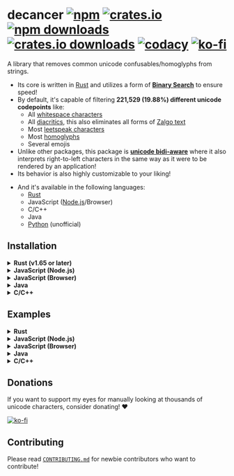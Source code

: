 # decancer [![npm][npm-image]][npm-url] [![crates.io][crates-io-image]][crates-io-url] [![npm downloads][npm-downloads-image]][npm-url] [![crates.io downloads][crates-io-downloads-image]][crates-io-url] [![codacy][codacy-image]][codacy-url] [![ko-fi][ko-fi-brief-image]][ko-fi-url]

[crates-io-image]: https://img.shields.io/crates/v/decancer?style=flat-square
[crates-io-downloads-image]: https://img.shields.io/crates/d/decancer?style=flat-square
[crates-io-url]: https://crates.io/crates/decancer
[npm-image]: https://img.shields.io/npm/v/decancer.svg?style=flat-square
[npm-url]: https://npmjs.org/package/decancer
[npm-downloads-image]: https://img.shields.io/npm/dt/decancer.svg?style=flat-square
[codacy-image]: https://app.codacy.com/project/badge/Grade/d740b1aa867d42f2b37eb992ad73784a
[codacy-url]: https://app.codacy.com/gh/null8626/decancer/dashboard
[ko-fi-brief-image]: https://img.shields.io/badge/donations-ko--fi-red?color=ff5e5b&style=flat-square
[ko-fi-image]: https://ko-fi.com/img/githubbutton_sm.svg
[ko-fi-url]: https://ko-fi.com/null8626

A library that removes common unicode confusables/homoglyphs from strings.

- Its core is written in [Rust](https://www.rust-lang.org) and utilizes a form of [**Binary Search**](https://en.wikipedia.org/wiki/Binary_search_algorithm) to ensure speed!
- By default, it's capable of filtering **221,529 (19.88%) different unicode codepoints** like:
  - All [whitespace characters](https://en.wikipedia.org/wiki/Whitespace_character)
  - All [diacritics](https://en.wikipedia.org/wiki/Diacritic), this also eliminates all forms of [Zalgo text](https://en.wikipedia.org/wiki/Zalgo_text)
  - Most [leetspeak characters](https://en.wikipedia.org/wiki/Leet)
  - Most [homoglyphs](https://en.wikipedia.org/wiki/Homoglyph)
  - Several emojis
- Unlike other packages, this package is **[unicode bidi-aware](https://en.wikipedia.org/wiki/Bidirectional_text)** where it also interprets right-to-left characters in the same way as it were to be rendered by an application!
- Its behavior is also highly customizable to your liking!
<!---[ begin DECANCER_GLOBAL ]--->
- And it's available in the following languages:
  - [Rust](https://crates.io/crates/decancer)
  - JavaScript ([Node.js](https://www.npmjs.com/package/decancer)/Browser)
  - C/C++
  - Java
  - [Python](https://pypi.org/project/decancer-py) (unofficial)
<!---[ end ]--->

## Installation

<!---[ begin DECANCER_GLOBAL ]--->
<details>
<summary><b>Rust (v1.65 or later)</b></summary>
<!---[ end, begin DECANCER_RUST ]--->

In your `Cargo.toml`:

```toml
decancer = "3.2.2"
```

<!---[ end, begin DECANCER_GLOBAL ]--->
</details>
<details>
<summary><b>JavaScript (Node.js)</b></summary>
<!---[ end, begin DECANCER_JS ]--->

In your shell:

```sh
npm install decancer
```

In your code (CommonJS):

```js
const decancer = require('decancer')
```

In your code (ESM):

```js
import decancer from 'decancer'
```

<!---[ end, begin DECANCER_GLOBAL ]--->
</details>
<details>
<summary><b>JavaScript (Browser)</b></summary>

In your code:

```html
<script type="module">
  import init from 'https://cdn.jsdelivr.net/gh/null8626/decancer@v3.2.2/bindings/wasm/bin/decancer.min.js'

  const decancer = await init()
</script>
```

</details>
<details>
<summary><b>Java</b></summary>

### As a dependency

In your `build.gradle`:

```gradle
repositories {
  mavenCentral()
  maven { url 'https://jitpack.io' }
}

dependencies {
  implementation 'io.github.null8626:decancer:3.2.2'
}
```

In your `pom.xml`:

```xml
<repositories>
  <repository>
  <id>central</id>
  <url>https://repo.maven.apache.org/maven2</url>
  </repository>
  <repository>
  <id>jitpack.io</id>
  <url>https://jitpack.io</url>
  </repository>
</repositories>

<dependencies>
  <dependency>
  <groupId>io.github.null8626</groupId>
  <artifactId>decancer</artifactId>
  <version>3.2.2</version>
  </dependency>
</dependencies>
```

### Building from source

Windows:

```bat
git clone https://github.com/null8626/decancer.git --depth 1
cd .\decancer\bindings\java
powershell -NoLogo -NoProfile -NonInteractive -Command "Expand-Archive -Path .\bin\bindings.zip -DestinationPath .\bin -Force"
gradle build --warning-mode all
```

macOS/Linux:

```sh
git clone https://github.com/null8626/decancer.git --depth 1
cd ./decancer/bindings/java
unzip ./bin/bindings.zip -d ./bin
chmod +x ./gradlew
./gradlew build --warning-mode all
```

Tip: You can shrink the size of the resulting jar file by removing binaries in the `bin` directory for the platforms you don't want to support.

</details>
<details>
<summary><b>C/C++</b></summary>

### Download

- [Header file](https://raw.githubusercontent.com/null8626/decancer/v3.2.2/bindings/native/decancer.h)
- [Download for ARM64 macOS (11.0+, Big Sur+)](https://github.com/null8626/decancer/releases/download/v3.2.2/decancer-aarch64-apple-darwin.zip)
- [Download for ARM64 iOS](https://github.com/null8626/decancer/releases/download/v3.2.2/decancer-aarch64-apple-ios.zip)
- [Download for Apple iOS Simulator on ARM6](https://github.com/null8626/decancer/releases/download/v3.2.2/decancer-aarch64-apple-ios-sim.zip)
- [Download for ARM64 Android](https://github.com/null8626/decancer/releases/download/v3.2.2/decancer-aarch64-linux-android.zip)
- [Download for ARM64 Windows MSVC](https://github.com/null8626/decancer/releases/download/v3.2.2/decancer-aarch64-pc-windows-msvc.zip)
- [Download for ARM64 Linux (kernel 4.1, glibc 2.17+)](https://github.com/null8626/decancer/releases/download/v3.2.2/decancer-aarch64-unknown-linux-gnu.zip)
- [Download for ARM64 Linux with MUSL](https://github.com/null8626/decancer/releases/download/v3.2.2/decancer-aarch64-unknown-linux-musl.zip)
- [Download for ARMv6 Linux (kernel 3.2, glibc 2.17)](https://github.com/null8626/decancer/releases/download/v3.2.2/decancer-arm-unknown-linux-gnueabi.zip)
- [Download for ARMv5TE Linux (kernel 4.4, glibc 2.23)](https://github.com/null8626/decancer/releases/download/v3.2.2/decancer-armv5te-unknown-linux-gnueabi.zip)
- [Download for ARMv7-A Android](https://github.com/null8626/decancer/releases/download/v3.2.2/decancer-armv7-linux-androideabi.zip)
- [Download for ARMv7-A Linux (kernel 4.15, glibc 2.27)](https://github.com/null8626/decancer/releases/download/v3.2.2/decancer-armv7-unknown-linux-gnueabi.zip)
- [Download for ARMv7-A Linux, hardfloat (kernel 3.2, glibc 2.17)](https://github.com/null8626/decancer/releases/download/v3.2.2/decancer-armv7-unknown-linux-gnueabihf.zip)
- [Download for 32-bit Linux w/o SSE (kernel 3.2, glibc 2.17)](https://github.com/null8626/decancer/releases/download/v3.2.2/decancer-i586-unknown-linux-gnu.zip)
- [Download for 32-bit MSVC (Windows 7+)](https://github.com/null8626/decancer/releases/download/v3.2.2/decancer-i686-pc-windows-msvc.zip)
- [Download for 32-bit FreeBSD](https://github.com/null8626/decancer/releases/download/v3.2.2/decancer-i686-unknown-freebsd.zip)
- [Download for 32-bit Linux (kernel 3.2+, glibc 2.17+)](https://github.com/null8626/decancer/releases/download/v3.2.2/decancer-i686-unknown-linux-gnu.zip)
- [Download for PPC64LE Linux (kernel 3.10, glibc 2.17)](https://github.com/null8626/decancer/releases/download/v3.2.2/decancer-powerpc64le-unknown-linux-gnu.zip)
- [Download for RISC-V Linux (kernel 4.20, glibc 2.29)](https://github.com/null8626/decancer/releases/download/v3.2.2/decancer-riscv64gc-unknown-linux-gnu.zip)
- [Download for S390x Linux (kernel 3.2, glibc 2.17)](https://github.com/null8626/decancer/releases/download/v3.2.2/decancer-s390x-unknown-linux-gnu.zip)
- [Download for SPARC Solaris 11, illumos](https://github.com/null8626/decancer/releases/download/v3.2.2/decancer-sparcv9-sun-solaris.zip)
- [Download for Thumb2-mode ARMv7-A Linux with NEON (kernel 4.4, glibc 2.23)](https://github.com/null8626/decancer/releases/download/v3.2.2/decancer-thumbv7neon-unknown-linux-gnueabihf.zip)
- [Download for 64-bit macOS (10.12+, Sierra+)](https://github.com/null8626/decancer/releases/download/v3.2.2/decancer-x86_64-apple-darwin.zip)
- [Download for 64-bit iOS](https://github.com/null8626/decancer/releases/download/v3.2.2/decancer-x86_64-apple-ios.zip)
- [Download for 64-bit MSVC (Windows 7+)](https://github.com/null8626/decancer/releases/download/v3.2.2/decancer-x86_64-pc-windows-msvc.zip)
- [Download for 64-bit FreeBSD](https://github.com/null8626/decancer/releases/download/v3.2.2/decancer-x86_64-unknown-freebsd.zip)
- [Download for 64-bit illumos](https://github.com/null8626/decancer/releases/download/v3.2.2/decancer-x86_64-unknown-illumos.zip)
- [Download for 64-bit Linux (kernel 3.2+, glibc 2.17+)](https://github.com/null8626/decancer/releases/download/v3.2.2/decancer-x86_64-unknown-linux-gnu.zip)
- [Download for 64-bit Linux with MUSL](https://github.com/null8626/decancer/releases/download/v3.2.2/decancer-x86_64-unknown-linux-musl.zip)

### Building from source

Building from source requires [Rust v1.65 or later](https://rustup.rs/).

```sh
git clone https://github.com/null8626/decancer.git --depth 1
cd decancer/bindings/native
cargo build --release
```

And the binary files should be generated in the `target/release` directory.

<!---[ end, begin DECANCER_GLOBAL ]--->
</details>
<!---[ end ]--->

## Examples

<!---[ begin DECANCER_GLOBAL ]--->
<details>
<summary><b>Rust</b></summary>
<!---[ end, begin DECANCER_RUST ]--->

For more information, please read the [documentation](https://docs.rs/decancer).

```rust
let mut cured = decancer::cure!(r"vＥⓡ𝔂 𝔽𝕌Ňℕｙ ţ乇𝕏𝓣 wWiIiIIttHh l133t5p3/-\|<").unwrap();

assert_eq!(cured, "very funny text with leetspeak");

// WARNING: it's NOT recommended to coerce this output to a Rust string
//          and process it manually from there, as decancer has its own
//          custom comparison measures, including leetspeak matching!
assert_ne!(cured.as_str(), "very funny text with leetspeak");

assert!(cured.contains("funny"));

cured.censor("funny", '*');
assert_eq!(cured, "very ***** text with leetspeak");

cured.censor_multiple(["very", "text"], '-');
assert_eq!(cured, "---- ***** ---- with leetspeak");
```

<!---[ end, begin DECANCER_GLOBAL ]--->
</details>
<details>
<summary><b>JavaScript (Node.js)</b></summary>
<!---[ end, begin DECANCER_JS ]--->

```js
const assert = require('assert')
const cured = decancer('vＥⓡ𝔂 𝔽𝕌Ňℕｙ ţ乇𝕏𝓣 wWiIiIIttHh l133t5p3/-\\|<')

assert(cured.equals('very funny text with leetspeak'))

// WARNING: it's NOT recommended to coerce this output to a JavaScript string
//          and process it manually from there, as decancer has its own
//          custom comparison measures, including leetspeak matching!
assert(cured.toString() !== 'very funny text with leetspeak')
console.log(cured.toString())
// => very funny text wwiiiiitthh l133t5p3/-\|<

assert(cured.contains('funny'))

cured.censor('funny', '*')
console.log(cured.toString())
// => very ***** text wwiiiiitthh l133t5p3/-\|<

cured.censorMultiple(['very', 'text'], '-')
console.log(cured.toString())
// => ---- ***** ---- wwiiiiitthh l133t5p3/-\|<
```

<!---[ end, begin DECANCER_GLOBAL ]--->
</details>
<details>
<summary><b>JavaScript (Browser)</b></summary>

```html
<!DOCTYPE html>
<html lang="en">
  <head>
    <meta charset="utf-8" />
    <title>Decancerer!!! (tm)</title>
    <style>
      textarea {
        font-size: 30px;
      }
    
      #cure {
        font-size: 20px;
        padding: 5px 30px;
      }
    </style>
  </head>
  <body>
    <h3>Input cancerous text here:</h3>
    <textarea rows="10" cols="30"></textarea>
    <br />
    <button id="cure" onclick="cure()">cure!</button>
    <script type="module">
      import init from 'https://cdn.jsdelivr.net/gh/null8626/decancer@v3.2.2/bindings/wasm/bin/decancer.min.js'
    
      const decancer = await init()
    
      window.cure = function () {
        const textarea = document.querySelector('textarea')
        
        if (!textarea.value.length) {
          return alert("There's no text!!!")
        }
        
        textarea.value = decancer(textarea.value).toString()
      }
    </script>
  </body>
</html>
```

[See this in action here.](https://null8626.github.io/decancer)

</details>
<details>
<summary><b>Java</b></summary>

For more information, please read the [documentation](https://javadoc.io/doc/io.github.null8626/decancer).

```java
import io.github.null8626.decancer.CuredString;

public class Program {
  public static void main(String[] args) {
    CuredString cured = new CuredString("vＥⓡ𝔂 𝔽𝕌Ňℕｙ ţ乇𝕏𝓣 wWiIiIIttHh l133t5p3/-\\|<");
    
    assert cured.equals("very funny text with leetspeak");
    
    // WARNING: it's NOT recommended to coerce this output to a Java String
    //          and process it manually from there, as decancer has its own
    //          custom comparison measures, including leetspeak matching!
    assert !cured.toString().equals("very funny text with leetspeak");
    System.out.println(cured.toString());
    // => very funny text wwiiiiitthh l133t5p3/-\|<
    
    assert cured.contains("funny");
    
    cured.censor("funny", '*');
    System.out.println(cured.toString());
    // => very ***** text wwiiiiitthh l133t5p3/-\|<
    
    String[] keywords = { "very", "text" };
    cured.censorMultiple(keywords, '-');
    System.out.println(cured.toString());
    // => ---- ***** ---- wwiiiiitthh l133t5p3/-\|<
    
    cured.destroy();
  }
}
```

</details>
<details>
<summary><b>C/C++</b></summary>

UTF-8 example:

```c
#include <decancer.h>

#include <string.h>
#include <stdlib.h>
#include <stdio.h>

#define decancer_assert(expr, notes)                           \
  if (!(expr)) {                                               \
    fprintf(stderr, "assertion failure at " notes "\n");       \
    ret = 1;                                                   \
    goto END;                                                  \
  }

int main(void) {
  int ret = 0;

  // UTF-8 bytes for "vＥⓡ𝔂 𝔽𝕌Ňℕｙ ţ乇𝕏𝓣"
  uint8_t input[] = {0x76, 0xef, 0xbc, 0xa5, 0xe2, 0x93, 0xa1, 0xf0, 0x9d, 0x94, 0x82, 0x20, 0xf0, 0x9d,
                     0x94, 0xbd, 0xf0, 0x9d, 0x95, 0x8c, 0xc5, 0x87, 0xe2, 0x84, 0x95, 0xef, 0xbd, 0x99,
                     0x20, 0xc5, 0xa3, 0xe4, 0xb9, 0x87, 0xf0, 0x9d, 0x95, 0x8f, 0xf0, 0x9d, 0x93, 0xa3};

  decancer_error_t error;
  decancer_cured_t cured = decancer_cure(input, sizeof(input), DECANCER_OPTION_DEFAULT, &error);

  if (cured == NULL) {
    fprintf(stderr, "curing error: %.*s\n", (int)error.message_length, error.message);
    return 1;
  }

  decancer_assert(decancer_contains(cured, "funny", 5), "decancer_contains");

END:
  decancer_cured_free(cured);
  return ret;
}
```

UTF-16 example:

```c
#include <decancer.h>

#include <string.h>
#include <stdlib.h>
#include <stdio.h>

#define decancer_assert(expr, notes)                           \
  if (!(expr)) {                                               \
    fprintf(stderr, "assertion failure at " notes "\n");       \
    ret = 1;                                                   \
    goto END;                                                  \
  }

int main(void) {
  int ret = 0;

  // UTF-16 bytes for "vＥⓡ𝔂 𝔽𝕌Ňℕｙ ţ乇𝕏𝓣"
  uint16_t input[] = {
    0x0076, 0xff25, 0x24e1,
    0xd835, 0xdd02, 0x0020,
    0xd835, 0xdd3d, 0xd835,
    0xdd4c, 0x0147, 0x2115,
    0xff59, 0x0020, 0x0163,
    0x4e47, 0xd835, 0xdd4f,
    0xd835, 0xdce3
  };

  // UTF-16 bytes for "funny"
  uint16_t funny[] = { 0x66, 0x75, 0x6e, 0x6e, 0x79 };

  decancer_error_t error;
  decancer_cured_t cured = decancer_cure_utf16(input, sizeof(input) / sizeof(uint16_t), DECANCER_OPTION_DEFAULT, &error);

  if (cured == NULL) {
    fprintf(stderr, "curing error: %.*s\n", (int)error.message_length, error.message);
    return 1;
  }

  decancer_assert(decancer_contains_utf16(cured, funny, sizeof(funny) / sizeof(uint16_t)), "decancer_contains_utf16");

END:
  decancer_cured_free(cured);
  return ret;
}
```

</details>

## Donations

If you want to support my eyes for manually looking at thousands of unicode characters, consider donating! ❤

[![ko-fi][ko-fi-image]][ko-fi-url]

## Contributing

Please read [`CONTRIBUTING.md`](https://github.com/null8626/decancer/blob/main/CONTRIBUTING.md) for newbie contributors who want to contribute!